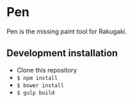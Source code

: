 # Pen

Pen is the missing paint tool for Rakugaki.

## Development installation

- Clone this repository
- `$ npm install`
- `$ bower install`
- `$ gulp build`
